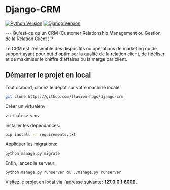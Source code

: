 # Django-CRM

[![Python Version](https://img.shields.io/badge/python-3.7-brightgreen.svg)](https://python.org)
[![Django Version](https://img.shields.io/badge/django-3.0.4-brightgreen.svg)](https://djangoproject.com)

--- Qu'est-ce qu'un CRM (Customer Relationship Management ou Gestion de la Relation Client ) ?

Le CRM est l'ensemble des dispositifs ou opérations de marketing ou de support ayant pour but d'optimiser la qualité de la relation client, de fidéliser et de maximiser le chiffre d'affaires ou la marge par client.

## Démarrer le projet en local

Tout d'abord, clonez le dépôt sur votre machine locale:

```bash
git clone https://github.com/flavien-hugs/django-crm
```

Créer un virtualenv

```bash
virtualenv venv
```

Installer les dépendances:

```bash
pip install -r requirements.txt
```

Appliquer les migrations:

```bash
python manage.py migrate
```

Enfin, lancez le serveur:

```bash
python manage.py runserver ou ./manage.py runserver
```

Visitez le projet en local via l'adresse suivante: **127.0.0.1:8000**.
